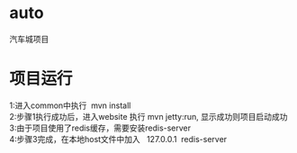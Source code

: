 # auto
汽车城项目

# 项目运行
1:进入common中执行  mvn install <br>
2:步骤1执行成功后，进入website 执行 mvn jetty:run, 显示成功则项目启动成功 <br>
3:由于项目使用了redis缓存，需要安装redis-server <br>
4:步骤3完成，在本地host文件中加入   127.0.0.1  redis-server <br>
